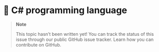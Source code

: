 # 🔧 C# programming language

> **Note**
> 
> This topic hasn’t been written yet! You can track the status of this issue through our public GitHub issue tracker. Learn how you can contribute on GitHub.